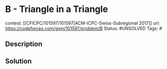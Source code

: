 # B - Triangle in a Triangle

contest: [[CFICPC/101597/101597|ACM-ICPC-Swiss-Subregional 2017]]
url: https://codeforces.com/gym/101597/problem/B
Status: #UNSOLVED
Tags: #

## Description

## Solution

